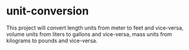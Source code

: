 # unit-conversion
This project will convert length units from meter to feet and vice-versa, volume units from liters to gallons and vice-versa, mass units from kilograms to pounds and vice-versa.
